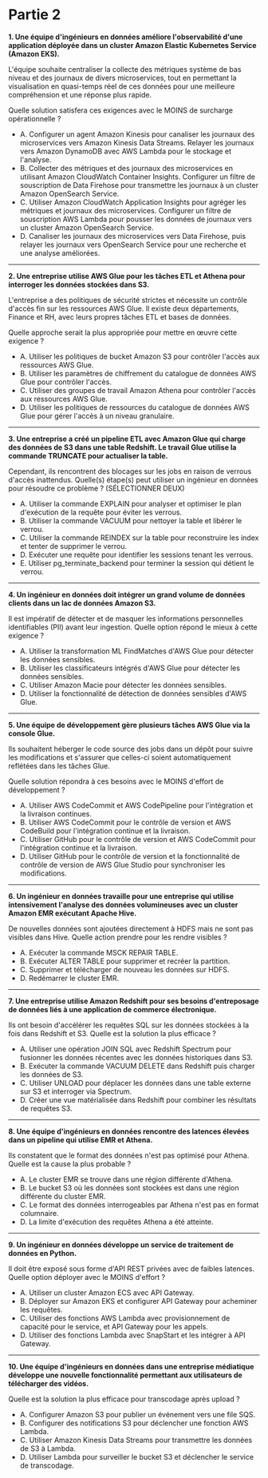 # Partie 2

**1. Une équipe d'ingénieurs en données améliore l'observabilité d'une application déployée dans un cluster Amazon Elastic Kubernetes Service (Amazon EKS).**

L'équipe souhaite centraliser la collecte des métriques système de bas niveau et des journaux de divers microservices, tout en permettant la visualisation en quasi-temps réel de ces données pour une meilleure compréhension et une réponse plus rapide.

Quelle solution satisfera ces exigences avec le MOINS de surcharge opérationnelle ?

- A. Configurer un agent Amazon Kinesis pour canaliser les journaux des microservices vers Amazon Kinesis Data Streams. Relayer les journaux vers Amazon DynamoDB avec AWS Lambda pour le stockage et l'analyse.
- B. Collecter des métriques et des journaux des microservices en utilisant Amazon CloudWatch Container Insights. Configurer un filtre de souscription de Data Firehose pour transmettre les journaux à un cluster Amazon OpenSearch Service.
- C. Utiliser Amazon CloudWatch Application Insights pour agréger les métriques et journaux des microservices. Configurer un filtre de souscription AWS Lambda pour pousser les données de journaux vers un cluster Amazon OpenSearch Service.
- D. Canaliser les journaux des microservices vers Data Firehose, puis relayer les journaux vers OpenSearch Service pour une recherche et une analyse améliorées.

---

**2. Une entreprise utilise AWS Glue pour les tâches ETL et Athena pour interroger les données stockées dans S3.**

L'entreprise a des politiques de sécurité strictes et nécessite un contrôle d'accès fin sur les ressources AWS Glue. Il existe deux départements, Finance et RH, avec leurs propres tâches ETL et bases de données.

Quelle approche serait la plus appropriée pour mettre en œuvre cette exigence ?

- A. Utiliser les politiques de bucket Amazon S3 pour contrôler l'accès aux ressources AWS Glue.
- B. Utiliser les paramètres de chiffrement du catalogue de données AWS Glue pour contrôler l'accès.
- C. Utiliser des groupes de travail Amazon Athena pour contrôler l'accès aux ressources AWS Glue.
- D. Utiliser les politiques de ressources du catalogue de données AWS Glue pour gérer l'accès à un niveau granulaire.

---

**3. Une entreprise a créé un pipeline ETL avec Amazon Glue qui charge des données de S3 dans une table Redshift. Le travail Glue utilise la commande TRUNCATE pour actualiser la table.**

Cependant, ils rencontrent des blocages sur les jobs en raison de verrous d'accès inattendus. Quelle(s) étape(s) peut utiliser un ingénieur en données pour résoudre ce problème ? (SÉLECTIONNER DEUX)

- A. Utiliser la commande EXPLAIN pour analyser et optimiser le plan d'exécution de la requête pour éviter les verrous.
- B. Utiliser la commande VACUUM pour nettoyer la table et libérer le verrou.
- C. Utiliser la commande REINDEX sur la table pour reconstruire les index et tenter de supprimer le verrou.
- D. Exécuter une requête pour identifier les sessions tenant les verrous.
- E. Utiliser pg_terminate_backend pour terminer la session qui détient le verrou.

---

**4. Un ingénieur en données doit intégrer un grand volume de données clients dans un lac de données Amazon S3.**

Il est impératif de détecter et de masquer les informations personnelles identifiables (PII) avant leur ingestion. Quelle option répond le mieux à cette exigence ?

- A. Utiliser la transformation ML FindMatches d'AWS Glue pour détecter les données sensibles.
- B. Utiliser les classificateurs intégrés d'AWS Glue pour détecter les données sensibles.
- C. Utiliser Amazon Macie pour détecter les données sensibles.
- D. Utiliser la fonctionnalité de détection de données sensibles d'AWS Glue.

---

**5. Une équipe de développement gère plusieurs tâches AWS Glue via la console Glue.**

Ils souhaitent héberger le code source des jobs dans un dépôt pour suivre les modifications et s'assurer que celles-ci soient automatiquement reflétées dans les tâches Glue.

Quelle solution répondra à ces besoins avec le MOINS d'effort de développement ?

- A. Utiliser AWS CodeCommit et AWS CodePipeline pour l'intégration et la livraison continues.
- B. Utiliser AWS CodeCommit pour le contrôle de version et AWS CodeBuild pour l'intégration continue et la livraison.
- C. Utiliser GitHub pour le contrôle de version et AWS CodeCommit pour l'intégration continue et la livraison.
- D. Utiliser GitHub pour le contrôle de version et la fonctionnalité de contrôle de version de AWS Glue Studio pour synchroniser les modifications.

---

**6. Un ingénieur en données travaille pour une entreprise qui utilise intensivement l'analyse des données volumineuses avec un cluster Amazon EMR exécutant Apache Hive.**

De nouvelles données sont ajoutées directement à HDFS mais ne sont pas visibles dans Hive. Quelle action prendre pour les rendre visibles ?

- A. Exécuter la commande MSCK REPAIR TABLE.
- B. Exécuter ALTER TABLE pour supprimer et recréer la partition.
- C. Supprimer et télécharger de nouveau les données sur HDFS.
- D. Redémarrer le cluster EMR.

---

**7. Une entreprise utilise Amazon Redshift pour ses besoins d'entreposage de données liés à une application de commerce électronique.**

Ils ont besoin d'accélérer les requêtes SQL sur les données stockées à la fois dans Redshift et S3. Quelle est la solution la plus efficace ?

- A. Utiliser une opération JOIN SQL avec Redshift Spectrum pour fusionner les données récentes avec les données historiques dans S3.
- B. Exécuter la commande VACUUM DELETE dans Redshift puis charger les données de S3.
- C. Utiliser UNLOAD pour déplacer les données dans une table externe sur S3 et interroger via Spectrum.
- D. Créer une vue matérialisée dans Redshift pour combiner les résultats de requêtes S3.

---

**8. Une équipe d'ingénieurs en données rencontre des latences élevées dans un pipeline qui utilise EMR et Athena.**

Ils constatent que le format des données n'est pas optimisé pour Athena. Quelle est la cause la plus probable ?

- A. Le cluster EMR se trouve dans une région différente d'Athena.
- B. Le bucket S3 où les données sont stockées est dans une région différente du cluster EMR.
- C. Le format des données interrogeables par Athena n'est pas en format columnaire.
- D. La limite d'exécution des requêtes Athena a été atteinte.

---

**9. Un ingénieur en données développe un service de traitement de données en Python.**

Il doit être exposé sous forme d'API REST privées avec de faibles latences. Quelle option déployer avec le MOINS d'effort ?

- A. Utiliser un cluster Amazon ECS avec API Gateway.
- B. Déployer sur Amazon EKS et configurer API Gateway pour acheminer les requêtes.
- C. Utiliser des fonctions AWS Lambda avec provisionnement de capacité pour le service, et API Gateway pour les appels.
- D. Utiliser des fonctions Lambda avec SnapStart et les intégrer à API Gateway.

---

**10. Une équipe d'ingénieurs en données dans une entreprise médiatique développe une nouvelle fonctionnalité permettant aux utilisateurs de télécharger des vidéos.**

Quelle est la solution la plus efficace pour transcodage après upload ?

- A. Configurer Amazon S3 pour publier un événement vers une file SQS.
- B. Configurer des notifications S3 pour déclencher une fonction AWS Lambda.
- C. Utiliser Amazon Kinesis Data Streams pour transmettre les données de S3 à Lambda.
- D. Utiliser Lambda pour surveiller le bucket S3 et déclencher le service de transcodage.

